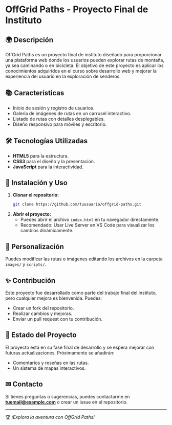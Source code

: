 # OffGrid Paths - Proyecto Final de Instituto

## 🌍 Descripción
OffGrid Paths es un proyecto final de instituto diseñado para proporcionar una plataforma web donde los usuarios pueden explorar rutas de montaña, ya sea caminando o en bicicleta. El objetivo de este proyecto es aplicar los conocimientos adquiridos en el curso sobre desarrollo web y mejorar la experiencia del usuario en la exploración de senderos.

## 📚 Características
- Inicio de sesión y registro de usuarios.
- Galería de imágenes de rutas en un carrusel interactivo.
- Listado de rutas con detalles desplegables.
- Diseño responsivo para móviles y escritorio.

## 🛠 Tecnologías Utilizadas
- **HTML5** para la estructura.
- **CSS3** para el diseño y la presentación.
- **JavaScript** para la interactividad.

## 👤 Instalación y Uso
1. **Clonar el repositorio:**
   ```bash
   git clone https://github.com/tuusuario/offgrid-paths.git
   ```
2. **Abrir el proyecto:**
   - Puedes abrir el archivo `index.html` en tu navegador directamente.
   - Recomendado: Usar Live Server en VS Code para visualizar los cambios dinámicamente.

## 🔧 Personalización
Puedes modificar las rutas o imágenes editando los archivos en la carpeta `images/` y `scripts/`.

## ✨ Contribución
Este proyecto fue desarrollado como parte del trabajo final del instituto, pero cualquier mejora es bienvenida. Puedes:
- Crear un fork del repositorio.
- Realizar cambios y mejoras.
- Enviar un pull request con tu contribución.

## 📅 Estado del Proyecto
El proyecto está en su fase final de desarrollo y se espera mejorar con futuras actualizaciones. Próximamente se añadirán:
- Comentarios y reseñas en las rutas.
- Un sistema de mapas interactivos.

## ✉ Contacto
Si tienes preguntas o sugerencias, puedes contactarme en **tuemail@example.com** o crear un issue en el repositorio.

---
🏆 *¡Explora la aventura con OffGrid Paths!*


